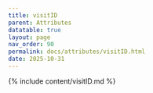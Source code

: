 ```yaml
---
title: visitID
parent: Attributes
datatable: true
layout: page
nav_order: 90
permalink: docs/attributes/visitID.html
date: 2025-10-31
---
```

{% include content/visitID.md %}
